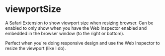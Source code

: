 viewportSize
============

A Safari Extension to show viewport size when resizing browser. Can be enabled to only show when you have the Web Inspector enabled and embedded in the browser window (to the right or bottom).

Perfect when you're doing responsive design and use the Web Inspector to resize the viewport (like I do).

